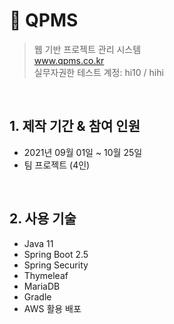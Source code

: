 # :pushpin: QPMS
>웹 기반 프로젝트 관리 시스템 <br>
>www.qpms.co.kr <br>
>실무자권한 테스트 계정: hi10 / hihi

</br>

## 1. 제작 기간 & 참여 인원
- 2021년 09월 01일 ~ 10월 25일
- 팀 프로젝트 (4인)

</br>

## 2. 사용 기술
  - Java 11
  - Spring Boot 2.5
  - Spring Security
  - Thymeleaf
  - MariaDB
  - Gradle
  - AWS 활용 배포

</br>

